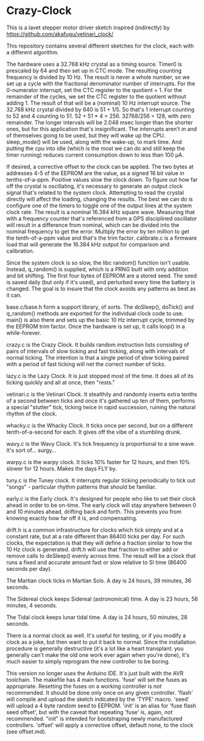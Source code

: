 Crazy-Clock
===========

This is a lavet stepper motor driver sketch inspired (indirectly) by https://github.com/akafugu/vetinari_clock/

This repository contains several different sketches for the clock, each with a different algorithm.

The hardware uses a 32.768 kHz crystal as a timing source. Timer0 is prescaled by 64 and then set up in CTC mode. The resulting counting frequency is divided by 10 Hz. The result is never a whole number, so we set up a cycle with the fractional denominator number of interrupts. For the 0-numerator interrupt, set the CTC register to the quotient + 1. For the remainder of the cycles, we set the CTC register to the quotient without adding 1. The result of that will be a (nominal) 10 Hz interrupt source. The 32.768 kHz crystal divided by 640 is 51 + 1/5. So that's 1 interrupt counting to 52 and 4 counting to 51. 52 + 51 * 4 = 256. 32768/256 = 128, with zero remainder. The longer intervals will be 2.048 msec longer than the shorter ones, but for this application that's insignificant. The interrupts aren't in and of themselves going to be used, but they will wake up the CPU. sleep_mode() will be used, along with the wake-up, to mark time. And putting the cpu into idle (which is the most we can do and still keep the timer running) reduces current consumption down to less than 100 µA.

If desired, a corrective offset to the clock can be applied. The two bytes at addresses 4-5 of the EEPROM are the value, as a signed 16 bit value in tenths-of-a-ppm. Positive values slow the clock down. To figure out how far off the crystal is oscillating, it's necessary to generate an output clock signal that's related to the system clock. Attempting to read the crystal directly will affect the loading, changing the results. The best we can do is configure one of the timers to toggle one of the output lines at the system clock rate. The result is a nominal 16.384 kHz square wave. Measuring that with a frequency counter that's referenced from a GPS disciplined oscillator will result in a difference from nominal, which can be divided into the nominal frequency to get the error. Multiply the error by ten million to get the tenth-of-a-ppm value and that's the trim factor. calibrate.c is a firmware load that will generate the 16.384 kHz output for comparison and calibration.

Since the system clock is so slow, the libc random() function isn't usable. Instead, q_random() is supplied, which is a PRNG built with only addition and bit shifting. The first four bytes of EEPROM are a stored seed. The seed is saved daily (but only if it's used), and perturbed every time the battery is changed. The goal is to insure that the clock avoids any patterns as best as it can.

base.c/base.h form a support library, of sorts. The doSleep(), doTick() and q_random() methods are exported for the individual clock code to use. main() is also there and sets up the basic 10 Hz interrupt cycle, trimmed by the EEPROM trim factor. Once the hardware is set up, it calls loop() in a while-forever.

crazy.c is the Crazy Clock. It builds random instruction lists consisting of pairs of intervals of slow ticking and fast ticking, along with intervals of normal ticking. The intention is that a single period of slow ticking paired with a period of fast ticking will net the correct number of ticks.

lazy.c is the Lazy Clock. It is just stopped most of the time. It does all of its ticking quickly and all at once, then "rests."

vetinari.c is the Vetinari Clock. It stealthily and randomly inserts extra tenths of a second between ticks and once it's gathered up ten of them, performs a special "stutter" tick, ticking twice in rapid succession, ruining the natural rhythm of the clock.

whacky.c is the Whacky Clock. It ticks once per second, but on a different tenth-of-a-second for each. It gives off the vibe of a stumbling drunk.

wavy.c is the Wavy Clock. It's tick frequency is proportional to a sine wave. It's sort of... surgy...

warpy.c is the warpy clock. It ticks 10% faster for 12 hours, and then 10% slower for 12 hours. Makes the days FLY by.

tuny.c is the Tuney clock. It interrupts regular ticking periodically to tick out "songs" - particular rhythm patterns that should be familiar.

early.c is the Early clock. It's designed for people who like to set their clock ahead in order to be on-time. The early clock will stay anywhere between 0 and 10 minutes ahead, drifting back and forth. This prevents you from knowing exactly how far off it is, and compensating.

drift.h is a common infrastructure for clocks which tick simply and at a constant rate, but at a rate different than 86400 ticks per day. For such clocks, the expectation is that they will define a fraction similar to how the 10 Hz clock is generated. drift.h will use that fraction to either add or remove calls to doSleep() evenly across time. The result will be a clock that runs a fixed and accurate amount fast or slow relative to SI time (86400 seconds per day).

The Martian clock ticks in Martian Sols. A day is 24 hours, 39 minutes, 36 seconds.

The Sidereal clock keeps Sidereal (astronomical) time. A day is 23 hours, 56 minutes, 4 seconds.

The Tidal clock keeps lunar tidal time. A day is 24 hours, 50 minutes, 28 seconds.

There is a normal clock as well. It's useful for testing, or if you modify a clock as a joke, but then want to put it back to normal. Since the installation procedure is generally destructive (it's a lot like a heart transplant: you generally can't make the old one work ever again when you're done), it's much easier to simply reprogram the new controller to be boring.

This version no longer uses the Arduino IDE. It's just built with the AVR toolchain. The makefile has 4 main functions. 'fuse' will set the fuses as appropriate. Resetting the fuses on a working controller is *not* recommended. It should be done only once on any given controller. 'flash' will compile and upload the sketch indicated by the 'TYPE' macro. 'seed' will upload a 4 byte random seed to EEPROM. 'init' is an alias for 'fuse flash seed offset', but with the caveat that repeating 'fuse' is, again, *not* recommended. "init" is intended for bootstraping newly manufactured controllers. 'offset' will apply a corrective offset, default none, to the clock (see offset.md).
